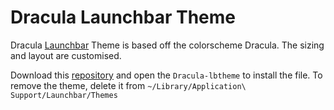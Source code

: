 # Dracula Launchbar Theme

Dracula [Launchbar](www.obdev.com/products/launchbar/) Theme is based off the colorscheme Dracula. The sizing and layout are customised.

Download this [repository](https://github.com/joelbrewster/Dracula-Launchbar-Theme/archive/master.zip) and open the `Dracula-lbtheme` to install the file.
To remove the theme, delete it from `~/Library/Application\ Support/Launchbar/Themes`

